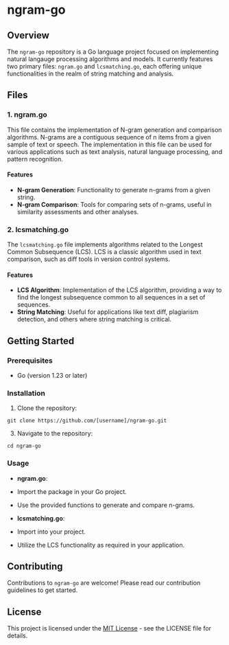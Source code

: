 # ngram-go

## Overview

The `ngram-go` repository is a Go language project focused on implementing natural langauge processing algorithms and models. It currently features two primary files: `ngram.go` and `lcsmatching.go`, each offering unique functionalities in the realm of string matching and analysis.

## Files

### 1. ngram.go

This file contains the implementation of N-gram generation and comparison algorithms. N-grams are a contiguous sequence of n items from a given sample of text or speech. The implementation in this file can be used for various applications such as text analysis, natural language processing, and pattern recognition.

#### Features

- **N-gram Generation**: Functionality to generate n-grams from a given string.
- **N-gram Comparison**: Tools for comparing sets of n-grams, useful in similarity assessments and other analyses.

### 2. lcsmatching.go

The `lcsmatching.go` file implements algorithms related to the Longest Common Subsequence (LCS). LCS is a classic algorithm used in text comparison, such as diff tools in version control systems.

#### Features

- **LCS Algorithm**: Implementation of the LCS algorithm, providing a way to find the longest subsequence common to all sequences in a set of sequences.
- **String Matching**: Useful for applications like text diff, plagiarism detection, and others where string matching is critical.

## Getting Started

### Prerequisites

- Go (version 1.23 or later)

### Installation

1. Clone the repository:
   
`git clone https://github.com/[username]/ngram-go.git`

3. Navigate to the repository:
   
`cd ngram-go`

### Usage

- **ngram.go**: 
- Import the package in your Go project.
- Use the provided functions to generate and compare n-grams.

- **lcsmatching.go**:
- Import into your project.
- Utilize the LCS functionality as required in your application.

## Contributing

Contributions to `ngram-go` are welcome! Please read our contribution guidelines to get started.

## License

This project is licensed under the [MIT License](LICENSE.md) - see the LICENSE file for details.
